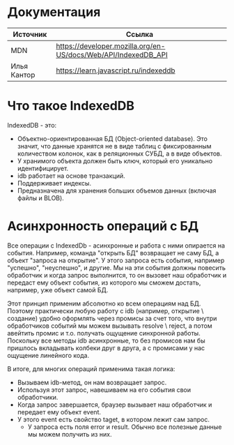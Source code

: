 # Документация

| Источник    | Ссылка                                                       |
| ----------- | ------------------------------------------------------------ |
| MDN         | https://developer.mozilla.org/en-US/docs/Web/API/IndexedDB_API |
| Илья Кантор | https://learn.javascript.ru/indexeddb                        |

# Что такое IndexedDB

IndexedDB - это:

* Объектно-ориентированная БД (Object-oriented database). Это значит, что данные хранятся не в виде таблиц с фиксированным количеством колонок, как в реляционных СУБД, а в виде объектов.
* У хранимого объекта должен быть ключ, который его уникально идентифицирует.
* idb работает на основе транзакций.
* Поддерживает индексы.
* Предназначена для хранения больших объемов данных (включая файлы и BLOB).

# Асинхронность операций с БД

Все операции с IndexedDb - асинхронные и работа с ними опирается на события. Например, команда "открыть БД" возвращает не саму БД, а объект "запроса на открытие". У этого запроса есть события, например "успешно", "неуспешно", и другие. Мы на эти события должны повесить обработчик и когда запрос выполнится, то он вызовет наш обработчик и передаст ему объект события, из которого мы сможем достать, например, уже объект самой БД.

Этот принцип применим абсолютно ко всем операциям над БД. Поэтому практически любую работу с idb (например, открытие \ создание) удобно оформлять через промисы за счет того, что внутри обработчиков событий мы можем вызывать resolve \ reject, а потом авейтить промис и т.о. получать ощущение синхронной работы. Поскольку все методы idb асинхронные, то без промисов нам бы пришлось вкладывать колбеки друг в друга, а с промисами у нас ощущение линейного кода.

В итоге, для многих операций применима такая логика:

* Вызываем idb-метод, он нам возвращает запрос.
* Используя этот запрос, навешиваем на его события свои обработчики.
* Когда запрос завершается, браузер вызывает наш обработчик и передает ему объект event.
* У этого event есть свойство taget, в котором лежит сам запрос.
  * У запроса есть поля error и result. Обычно все полезные данные мы можем получить из них.